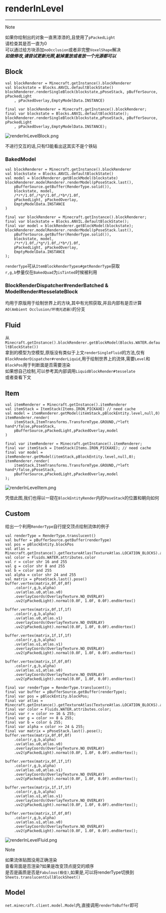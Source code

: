 # renderInLevel

---

>[!note]
> 如果你绘制出的对象一直黑漆漆的,且使用了`pPackedLight`  
> 请检查其是否一直为0  
> 可以通过给方块添加`noOcclusion`或者非完整`VoxelShape`解决  
> **_如做修改,请尝试更新光照,敲掉重放或者放一个光源都可以_**


## Block

```kotlin-s
val blockRenderer = Minecraft.getInstance().blockRenderer
val blockstate = Blocks.ANVIL.defaultBlockState()
blockRenderer.renderSingleBlock(blockstate,pPoseStack, pBufferSource, pPackedLight
    , pPackedOverlay,EmptyModelData.INSTANCE)
```

```java-s
final var blockRenderer = Minecraft.getInstance().blockRenderer;
final var blockstate = Blocks.ANVIL.defaultBlockState();
blockRenderer.renderSingleBlock(blockstate,pPoseStack, pBufferSource, pPackedLight
    , pPackedOverlay,EmptyModelData.INSTANCE);
```

![renderInLevelBlock.png](../picture/renderInLevel/renderInLevelBlock.png)

不进行交互的话,只有f3能看出这其实不是个铁砧  

### BakedModel

```kotlin-s
val blockRenderer = Minecraft.getInstance().blockRenderer
val blockstate = Blocks.ANVIL.defaultBlockState()
val model = blockRenderer.getBlockModel(blockstate)
blockRenderer.modelRenderer.renderModel(pPoseStack.last(),
    pBufferSource.getBuffer(RenderType.solid()),
    blockstate, model,
    /*r*/1.0f,/*g*/1.0f,/*b*/1.0f,
    pPackedLight, pPackedOverlay,
    EmptyModelData.INSTANCE
)
```

```java-s
final var blockRenderer = Minecraft.getInstance().blockRenderer;
final var blockstate = Blocks.ANVIL.defaultBlockState();
final var model = blockRenderer.getBlockModel(blockstate);
blockRenderer.modelRenderer.renderModel(pPoseStack.last(),
    pBufferSource.getBuffer(RenderType.solid()),
    blockstate, model,
    /*r*/1.0f,/*g*/1.0f,/*b*/1.0f,
    pPackedLight, pPackedOverlay,
    EmptyModelData.INSTANCE
);
```

`renderType`可从`ItemBlockRenderTypes#getRenderType`获取  
`r,g,b`参量仅在`BakedQuad`为`isTinted`时候被利用  

### BlockRenderDispatcher#renderBatched & ModelRender#tesselateBlock  

均用于原版用于绘制世界上的方块,其中有光照获取,并且内部有是否计算`AO(Ambient Occlusion/环境光遮蔽)`的分支

## Fluid  

从`Minecraft.getInstance().blockRenderer.getBlockModel(Blocks.WATER.defaultBlockState())`  
拿到的模型为空模型,原版没有类似于上文`renderSingleFluid`的方法,仅有  
`BlockRnederDispatcher#renderLiquid`,用于绘制世界上的流体,需要`Level`和`BlockPos`用于判断面是否需要渲染  
如果想自己绘制,可以参考其内部调用`LiquidBlockRender#tesselate`  
或者查看下文

## Item  

```kotlin-s
val itemRenderer = Minecraft.getInstance().itemRenderer
val itemStack = ItemStack(Items.IRON_PICKAXE) // need cache
val model = itemRenderer.getModel(itemStack,pBlockEntity.level,null,0)
itemRenderer.render(
    itemStack,ItemTransforms.TransformType.GROUND,/*left hand*/false,pPoseStack,
    pBufferSource,pPackedLight,pPackedOverlay,model
)
```

```java-s
final var itemRenderer = Minecraft.getInstance().itemRenderer;
final var itemStack = ItemStack(Items.IRON_PICKAXE); // need cache
final var model = itemRenderer.getModel(itemStack,pBlockEntity.level,null,0);
itemRenderer.render(
    itemStack,ItemTransforms.TransformType.GROUND,/*left hand*/false,pPoseStack,
    pBufferSource,pPackedLight,pPackedOverlay,model
);
```

![renderInLevelItem.png](../picture/renderInLevel/renderInLevelItem.png)  

凭借此图,我们也得以一窥在`BlockEntityRender`内的`PoseStack`的位置和朝向如何

## Custom

给出一个利用`RenderType`自行提交顶点绘制流体的例子  

```kotlin-s
val renderType = RenderType.translucent()
val buffer = pBufferSource.getBuffer(renderType)
val pos = pBlockEntity.blockPos
val atlas = Minecraft.getInstance().getTextureAtlas(TextureAtlas.LOCATION_BLOCKS).apply(Fluids.WATER.attributes.stillTexture)
val color = Fluids.WATER.attributes.color
val r = color shr 16 and 255
val g = color shr 8 and 255
val b = color and 255
val alpha = color shr 24 and 255
val matrix = pPoseStack.last().pose()
buffer.vertex(matrix,0f,0f,0f)
    .color(r,g,b,alpha)
    .uv(atlas.u0,atlas.v0)
    .overlayCoords(OverlayTexture.NO_OVERLAY)
    .uv2(pPackedLight).normal(0.0F, 1.0F, 0.0F).endVertex()

buffer.vertex(matrix,0f,1f,1f)
    .color(r,g,b,alpha)
    .uv(atlas.u0,atlas.v1)
    .overlayCoords(OverlayTexture.NO_OVERLAY)
    .uv2(pPackedLight).normal(0.0F, 1.0F, 0.0F).endVertex()

buffer.vertex(matrix,1f,1f,1f)
    .color(r,g,b,alpha)
    .uv(atlas.u1,atlas.v1)
    .overlayCoords(OverlayTexture.NO_OVERLAY)
    .uv2(pPackedLight).normal(0.0F, 1.0F, 0.0F).endVertex()

buffer.vertex(matrix,1f,0f,0f)
    .color(r,g,b,alpha)
    .uv(atlas.u1,atlas.v0)
    .overlayCoords(OverlayTexture.NO_OVERLAY)
    .uv2(pPackedLight).normal(0.0F, 1.0F, 0.0F).endVertex()
```

```java-s
final var renderType = RenderType.translucent();
final var buffer = pBufferSource.getBuffer(renderType);
final var pos = pBlockEntity.blockPos;
final var atlas = Minecraft.getInstance().getTextureAtlas(TextureAtlas.LOCATION_BLOCKS).apply(Fluids.WATER.attributes.stillTexture);
final var color = Fluids.WATER.attributes.color;
final var r = color >> 16 & 255;
final var g = color >> 8 & 255;
final var b = color & 255;
final var alpha = color >> 24 & 255;
final var matrix = pPoseStack.last().pose();
buffer.vertex(matrix,0f,0f,0f)
    .color(r,g,b,alpha)
    .uv(atlas.u0,atlas.v0)
    .overlayCoords(OverlayTexture.NO_OVERLAY)
    .uv2(pPackedLight).normal(0.0F, 1.0F, 0.0F).endVertex();

buffer.vertex(matrix,0f,1f,1f)
    .color(r,g,b,alpha)
    .uv(atlas.u0,atlas.v1)
    .overlayCoords(OverlayTexture.NO_OVERLAY)
    .uv2(pPackedLight).normal(0.0F, 1.0F, 0.0F).endVertex();

buffer.vertex(matrix,1f,1f,1f)
    .color(r,g,b,alpha)
    .uv(atlas.u1,atlas.v1)
    .overlayCoords(OverlayTexture.NO_OVERLAY)
    .uv2(pPackedLight).normal(0.0F, 1.0F, 0.0F).endVertex();

buffer.vertex(matrix,1f,0f,0f)
    .color(r,g,b,alpha)
    .uv(atlas.u1,atlas.v0)
    .overlayCoords(OverlayTexture.NO_OVERLAY)
    .uv2(pPackedLight).normal(0.0F, 1.0F, 0.0F).endVertex();
```

![renderInLevelFluid.png](../picture/renderInLevel/renderInLevelFluid.png)  

>[!note]
> 如果流体贴图没用正确渲染  
> 查看背面是否渲染?如果是改变顶点提交的顺序  
> 是否是画质是否是`Fabulous(极佳)`,如果是,可以将renderType切换到  
> `Sheets.translucentCullBlockSheet()`

## Model 

`net.minecraft.client.model.Model`内,直接调用`renderToBuffer`即可